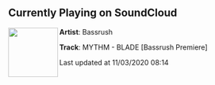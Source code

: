 ## Currently Playing on SoundCloud

[<img align="left" width="100" src="https://i1.sndcdn.com/artworks-Zyqgo9IYdREuJ1UK-gaP1Xg-t50x50.jpg">](https://soundcloud.com/bassrush/mythm-blade-bassrush-premiere?in=wormhole-music-group/sets/mythm-anarchy-ep-1)

**Artist**: Bassrush 

**Track**: MYTHM - BLADE [Bassrush Premiere]

Last updated at 11/03/2020 08:14
